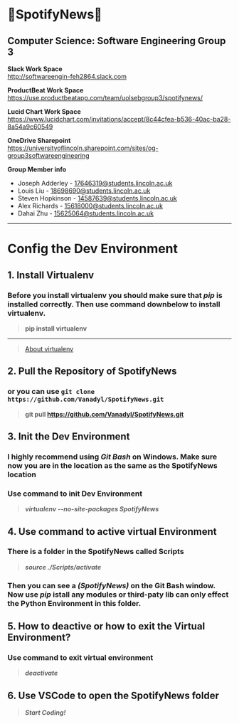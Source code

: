 # :newspaper:SpotifyNews:musical_note:
## Computer Science: Software Engineering Group 3

**Slack Work Space**  
http://softwareengin-feh2864.slack.com

**ProductBeat Work Space**  
https://use.productbeatapp.com/team/uolsebgroup3/spotifynews/

**Lucid Chart Work Space**  
https://www.lucidchart.com/invitations/accept/8c44cfea-b536-40ac-ba28-8a54a9c60549

**OneDrive Sharepoint**  
https://universityoflincoln.sharepoint.com/sites/og-group3softwareengineering

**Group Member info**
* Joseph Adderley  - 17646319@students.lincoln.ac.uk  
* Louis Liu        - 18698690@students.lincoln.ac.uk  
* Steven Hopkinson - 14587639@students.lincoln.ac.uk  
* Alex Richards    - 15618000@students.lincoln.ac.uk  
* Dahai Zhu        - 15625064@students.lincoln.ac.uk


---

<!--
 * @Description: 
 * @Version: 
 * @Auther: XQING
 * @Date: 2019-11-11 22:49:00
 * @LastEditors: XQING
 * @LastEditTime: 2019-11-11 23:14:52
 * @Software: VSCode
 -->
# Config the Dev Environment

## 1. Install Virtualenv  
### Before you install virtualenv you should make sure that ***pip*** is installed correctly. Then use command downbelow to install virtualenv.
>**pip install virtualenv**
---
>[About virtualenv](https://www.google.com/search?q=virtualenv)

## 2. Pull the Repository of SpotifyNews
### or you can use `git clone https://github.com/Vanadyl/SpotifyNews.git`
> **git pull https://github.com/Vanadyl/SpotifyNews.git**

## 3. Init the Dev Environment
### I highly recommend using ***Git Bash*** on Windows. Make sure now you are in the location as the same as the SpotifyNews location  
### Use command to init Dev Environment
>***virtualenv --no-site-packages SpotifyNews***
## 4. Use command to active virtual Environment
### There is a folder in the SpotifyNews called Scripts
>***source ./Scripts/activate***

### Then you can see a ***(SpotifyNews)*** on the Git Bash window. Now use ***pip*** istall any modules or third-paty lib can only effect the Python Environment in this folder.

## 5. How to deactive or how to exit the Virtual Environment?
### Use command to exit virtual environment
>***deactivate***

## 6. Use VSCode to open the SpotifyNews folder
>***Start Coding!***

